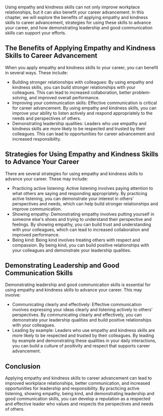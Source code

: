 
Using empathy and kindness skills can not only improve workplace relationships, but it can also benefit your career advancement. In this chapter, we will explore the benefits of applying empathy and kindness skills to career advancement, strategies for using these skills to advance your career, and how demonstrating leadership and good communication skills can support your efforts.

The Benefits of Applying Empathy and Kindness Skills to Career Advancement
--------------------------------------------------------------------------

When you apply empathy and kindness skills to your career, you can benefit in several ways. These include:

* Building stronger relationships with colleagues: By using empathy and kindness skills, you can build stronger relationships with your colleagues. This can lead to increased collaboration, better problem-solving, and improved overall performance.
* Improving your communication skills: Effective communication is critical for career advancement. By using empathy and kindness skills, you can improve your ability to listen actively and respond appropriately to the needs and perspectives of others.
* Demonstrating leadership qualities: Leaders who use empathy and kindness skills are more likely to be respected and trusted by their colleagues. This can lead to opportunities for career advancement and increased responsibility.

Strategies for Using Empathy and Kindness Skills to Advance Your Career
-----------------------------------------------------------------------

There are several strategies for using empathy and kindness skills to advance your career. These may include:

* Practicing active listening: Active listening involves paying attention to what others are saying and responding appropriately. By practicing active listening, you can demonstrate your interest in others' perspectives and needs, which can help build stronger relationships and improve communication.
* Showing empathy: Demonstrating empathy involves putting yourself in someone else's shoes and trying to understand their perspective and feelings. By showing empathy, you can build trust and understanding with your colleagues, which can lead to increased collaboration and improved performance.
* Being kind: Being kind involves treating others with respect and compassion. By being kind, you can build positive relationships with your colleagues and demonstrate your leadership qualities.

Demonstrating Leadership and Good Communication Skills
------------------------------------------------------

Demonstrating leadership and good communication skills is essential for using empathy and kindness skills to advance your career. This may involve:

* Communicating clearly and effectively: Effective communication involves expressing your ideas clearly and listening actively to others' perspectives. By communicating clearly and effectively, you can demonstrate your leadership qualities and build positive relationships with your colleagues.
* Leading by example: Leaders who use empathy and kindness skills are more likely to be respected and trusted by their colleagues. By leading by example and demonstrating these qualities in your daily interactions, you can build a culture of positivity and respect that supports career advancement.

Conclusion
----------

Applying empathy and kindness skills to career advancement can lead to improved workplace relationships, better communication, and increased opportunities for leadership and responsibility. By practicing active listening, showing empathy, being kind, and demonstrating leadership and good communication skills, you can develop a reputation as a respected and effective leader who values and respects the perspectives and needs of others.
